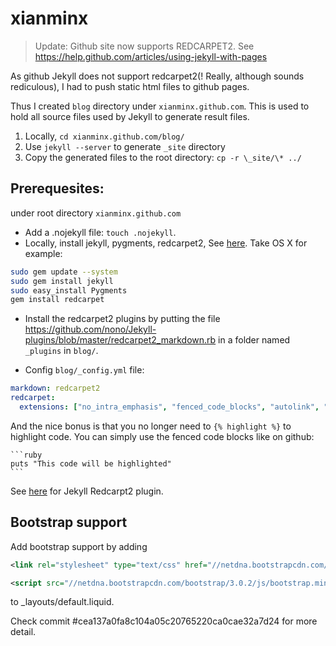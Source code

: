 xianminx
========
> Update: Github site now supports REDCARPET2. See https://help.github.com/articles/using-jekyll-with-pages


As github Jekyll does not support redcarpet2(! Really, although sounds rediculous), I had to push static html files to github pages. 

Thus I created `blog` directory under `xianminx.github.com`. This is used to hold all source files used by Jekyll to generate result files. 

1. Locally, `cd xianminx.github.com/blog/` 
2. Use `jekyll --server` to generate `_site` directory
3. Copy the generated files to the root directory: `cp -r \_site/\* ../`

## Prerequesites: 

under root directory `xianminx.github.com`

* Add a .nojekyll file: `touch .nojekyll`.
* Locally, install jekyll, pygments, redcarpet2, See [here](https://github.com/mojombo/jekyll/wiki/Install).
Take OS X for example:

```bash
sudo gem update --system
sudo gem install jekyll
sudo easy_install Pygments
gem install redcarpet
```

* Install the redcarpet2 plugins by putting the file https://github.com/nono/Jekyll-plugins/blob/master/redcarpet2_markdown.rb in a folder named `_plugins` in `blog/`.


* Config `blog/_config.yml` file:

```yaml
markdown: redcarpet2
redcarpet:
  extensions: ["no_intra_emphasis", "fenced_code_blocks", "autolink", "strikethrough", "superscript", "with_toc_data"]
```


And the nice bonus is that you no longer need to `{% highlight %}` to
highlight code. You can simply use the fenced code blocks like on github:

    ```ruby
    puts "This code will be highlighted"
    ```

See [here](https://github.com/nono/Jekyll-plugins) for Jekyll Redcarpt2 plugin.  


## Bootstrap support

Add bootstrap support by adding 
```xml
<link rel="stylesheet" type="text/css" href="//netdna.bootstrapcdn.com/bootstrap/3.0.2/css/bootstrap.min.css" />

<script src="//netdna.bootstrapcdn.com/bootstrap/3.0.2/js/bootstrap.min.js" type="text/javascript" charset="utf-8"></script>
```
to _layouts/default.liquid. 


Check commit #cea137a0fa8c104a05c20765220ca0cae32a7d24 for more detail.

